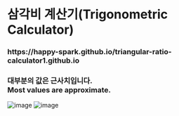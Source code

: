 <h1>삼각비 계산기(Trigonometric Calculator)</h1>
<h3>https://happy-spark.github.io/triangular-ratio-calculator1.github.io</h3>
<h3>대부분의 값은 근사치입니다.<br>Most values are approximate.</h3>

![image](https://github.com/happy-spark/triangular-ratio-calculator1.github.io/assets/107300540/7df79f2f-384e-4bdd-ba2a-972fc05fed84)
![image](https://github.com/happy-spark/triangular-ratio-calculator1.github.io/assets/107300540/0abe696c-54b4-4597-8060-68c50614babb)

